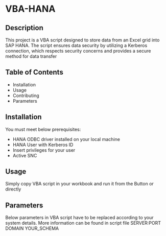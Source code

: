 # VBA-HANA

## Description
This project is a VBA script designed to store data from an Excel grid into SAP HANA. The script ensures data security by utilizing a Kerberos connection, which respects security concerns and provides a secure method for data transfer

## Table of Contents
- Installation
- Usage
- Contributing
- Parameters

## Installation
You must meet below prerequisites:
- HANA ODBC driver installed on your local machine
- HANA User with Kerberos ID
- Insert privileges for your user
- Active SNC 

## Usage
Simply copy VBA script in your workbook and run it from the Button or directly 

## Parameters
Below parameters in VBA script have to be replaced according to your system details. 
More information can be found in script file
SERVER:PORT
DOMAIN
YOUR_SCHEMA
